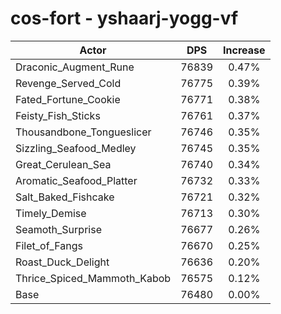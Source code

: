 # cos-fort - yshaarj-yogg-vf
| Actor | DPS | Increase |
|---|:---:|:---:|
|Draconic_Augment_Rune|76839|0.47%|
|Revenge_Served_Cold|76775|0.39%|
|Fated_Fortune_Cookie|76771|0.38%|
|Feisty_Fish_Sticks|76761|0.37%|
|Thousandbone_Tongueslicer|76746|0.35%|
|Sizzling_Seafood_Medley|76745|0.35%|
|Great_Cerulean_Sea|76740|0.34%|
|Aromatic_Seafood_Platter|76732|0.33%|
|Salt_Baked_Fishcake|76721|0.32%|
|Timely_Demise|76713|0.30%|
|Seamoth_Surprise|76677|0.26%|
|Filet_of_Fangs|76670|0.25%|
|Roast_Duck_Delight|76636|0.20%|
|Thrice_Spiced_Mammoth_Kabob|76575|0.12%|
|Base|76480|0.00%|

